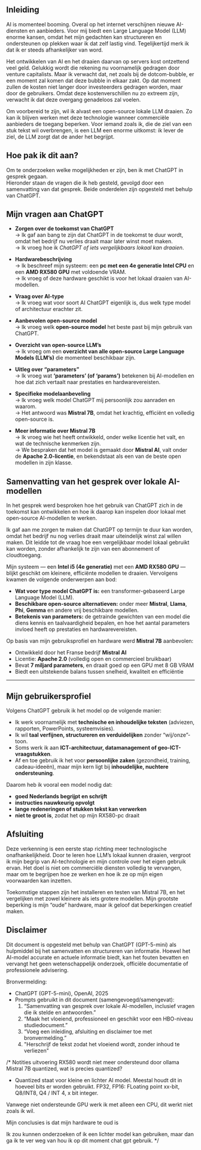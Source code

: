 ## Inleiding
AI is momenteel booming. Overal op het internet verschijnen nieuwe AI-diensten en aanbieders. Voor mij biedt een Large Language Model (LLM) enorme kansen, omdat het mijn gedachten kan structureren en ondersteunen op plekken waar ik dat zelf lastig vind. Tegelijkertijd merk ik dat ik er steeds afhankelijker van word.  

Het ontwikkelen van AI en het draaien daarvan op servers kost ontzettend veel geld. Gelukkig wordt die rekening nu voornamelijk gedragen door venture capitalists. Maar ik verwacht dat, net zoals bij de dotcom-bubble, er een moment zal komen dat deze bubble in elkaar zakt. Op dat moment zullen de kosten niet langer door investeerders gedragen worden, maar door de gebruikers. Omdat deze kostenverschillen nu zo extreem zijn, verwacht ik dat deze overgang genadeloos zal voelen.  

Om voorbereid te zijn, wil ik alvast een open-source lokale LLM draaien. Zo kan ik blijven werken met deze technologie wanneer commerciële aanbieders de toegang beperken. Voor iemand zoals ik, die de ziel van een stuk tekst wil overbrengen, is een LLM een enorme uitkomst: ik lever de ziel, de LLM zorgt dat de ander het begrijpt.

## Hoe pak ik dit aan?
Om te onderzoeken welke mogelijkheden er zijn, ben ik met ChatGPT in gesprek gegaan.  
Hieronder staan de vragen die ik heb gesteld, gevolgd door een samenvatting van dat gesprek. Beide onderdelen zijn opgesteld met behulp van ChatGPT.

## Mijn vragen aan ChatGPT

- **Zorgen over de toekomst van ChatGPT**  
  → Ik gaf aan bang te zijn dat ChatGPT in de toekomst te duur wordt, omdat het bedrijf nu verlies draait maar later winst moet maken.  
  → Ik vroeg hoe ik _ChatGPT of iets vergelijkbaars lokaal kan draaien_.

- **Hardwarebeschrijving**  
  → Ik beschreef mijn systeem: een **pc met een 4e generatie Intel CPU** en een **AMD RX580 GPU** met voldoende VRAM.  
  → Ik vroeg of deze hardware geschikt is voor het lokaal draaien van AI-modellen.

- **Vraag over AI-type**  
  → Ik vroeg wat voor soort AI ChatGPT eigenlijk is, dus welk type model of architectuur erachter zit.

- **Aanbevolen open-source model**  
  → Ik vroeg welk **open-source model** het beste past bij mijn gebruik van ChatGPT.

- **Overzicht van open-source LLM’s**  
  → Ik vroeg om een **overzicht van alle open-source Large Language Models (LLM’s)** die momenteel beschikbaar zijn.

- **Uitleg over “parameters”**  
  → Ik vroeg wat **‘parameters’ (of ‘params’)** betekenen bij AI-modellen en hoe dat zich vertaalt naar prestaties en hardwarevereisten.

- **Specifieke modelaanbeveling**  
  → Ik vroeg welk model ChatGPT mij persoonlijk zou aanraden en waarom.  
  → Het antwoord was **Mistral 7B**, omdat het krachtig, efficiënt en volledig open-source is.

- **Meer informatie over Mistral 7B**  
  → Ik vroeg wie het heeft ontwikkeld, onder welke licentie het valt, en wat de technische kenmerken zijn.  
  → We bespraken dat het model is gemaakt door **Mistral AI**, valt onder de **Apache 2.0-licentie**, en bekendstaat als een van de beste open modellen in zijn klasse.

## Samenvatting van het gesprek over lokale AI-modellen
In het gesprek werd besproken hoe het gebruik van ChatGPT zich in de toekomst kan ontwikkelen en hoe ik daarop kan inspelen door lokaal met open-source AI-modellen te werken.  

Ik gaf aan me zorgen te maken dat ChatGPT op termijn te duur kan worden, omdat het bedrijf nu nog verlies draait maar uiteindelijk winst zal willen maken. Dit leidde tot de vraag hoe een vergelijkbaar model lokaal gebruikt kan worden, zonder afhankelijk te zijn van een abonnement of cloudtoegang.

Mijn systeem — een **Intel i5 (4e generatie)** met een **AMD RX580 GPU** — blijkt geschikt om kleinere, efficiënte modellen te draaien. Vervolgens kwamen de volgende onderwerpen aan bod:

- **Wat voor type model ChatGPT is:** een transformer-gebaseerd Large Language Model (LLM).  
- **Beschikbare open-source alternatieven:** onder meer **Mistral**, **Llama**, **Phi**, **Gemma** en andere vrij beschikbare modellen.  
- **Betekenis van parameters:** de getrainde gewichten van een model die diens kennis en taalvaardigheid bepalen, en hoe het aantal parameters invloed heeft op prestaties en hardwarevereisten.

Op basis van mijn gebruiksprofiel en hardware werd **Mistral 7B** aanbevolen:

- Ontwikkeld door het Franse bedrijf **Mistral AI**  
- Licentie: **Apache 2.0** (volledig open en commercieel bruikbaar)  
- Bevat **7 miljard parameters**, en draait goed op een GPU met 8 GB VRAM  
- Biedt een uitstekende balans tussen snelheid, kwaliteit en efficiëntie

---

## Mijn gebruikersprofiel
Volgens ChatGPT gebruik ik het model op de volgende manier:

- Ik werk voornamelijk met **technische en inhoudelijke teksten** (adviezen, rapporten, PowerPoints, systeemvisies).  
- Ik wil **taal verfijnen, structureren en verduidelijken** zonder “wij/onze”-toon.  
- Soms werk ik aan **ICT-architectuur, datamanagement of geo-ICT-vraagstukken**.  
- Af en toe gebruik ik het voor **persoonlijke zaken** (gezondheid, training, cadeau-ideeën), maar mijn kern ligt bij **inhoudelijke, nuchtere ondersteuning**.

Daarom heb ik vooral een model nodig dat:

- **goed Nederlands begrijpt en schrijft**  
- **instructies nauwkeurig opvolgt**  
- **lange redeneringen of stukken tekst kan verwerken**  
- **niet te groot is**, zodat het op mijn RX580-pc draait

## Afsluiting
Deze verkenning is een eerste stap richting meer technologische onafhankelijkheid. Door te leren hoe LLM’s lokaal kunnen draaien, vergroot ik mijn begrip van AI-technologie en mijn controle over het eigen gebruik ervan. Het doel is niet om commerciële diensten volledig te vervangen, maar om te begrijpen hoe ze werken en hoe ik ze op mijn eigen voorwaarden kan inzetten.  

Toekomstige stappen zijn het installeren en testen van Mistral 7B, en het vergelijken met zowel kleinere als iets grotere modellen. Mijn grootste beperking is mijn “oude” hardware, maar ik geloof dat beperkingen creatief maken.


## Disclaimer
Dit document is opgesteld met behulp van ChatGPT (GPT-5-mini) als hulpmiddel bij het samenvatten en structureren van informatie. Hoewel het AI-model accurate en actuele informatie biedt, kan het fouten bevatten en vervangt het geen wetenschappelijk onderzoek, officiële documentatie of professionele advisering.

Bronvermelding:  
- ChatGPT (GPT-5-mini), OpenAI, 2025  
- Prompts gebruikt in dit document (samengevoegd/samengevat):  
  1. “Samenvatting van gesprek over lokale AI-modellen, inclusief vragen die ik stelde en antwoorden.”  
  2. “Maak het vloeiend, professioneel en geschikt voor een HBO-niveau studiedocument.”  
  3. “Voeg een inleiding, afsluiting en disclaimer toe met bronvermelding.”
  4. "Herschrijf de tekst zodat het vloeiend wordt, zonder inhoud te verliezen"

/* Notities uitvoering
RX580 wordt niet meer ondersteund door ollama
Mistral 7B quantized, wat is precies quantized? 
- Quantized staat voor kleine en lichter AI model. Meestal houdt dit in hoeveel bits er worden gebruikt. FP32, FP16: FLoating point xx-bit, Q8/INT8, Q4 / INT 4, x bit integer.

Vanwege niet ondersteunde GPU werk ik met alleen een CPU, dit werkt niet zoals ik wil.

Mijn conclusies is dat mijn hardware te oud is

Ik zou kunnen onderzoeken of ik een lichter model kan gebruiken, maar dan ga ik te ver weg van hou ik op dit moment chat gpt gebruik. 
*/